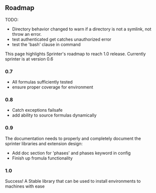 Roadmap
-------

TODO:
* Directory behavior changed to warn if a directory is not a symlink, not throw an error.
* test authenticated get catches unauthorized error
* test the 'bash' clause in command

This page highlights Sprinter's roadmap to reach 1.0
release. Currently sprinter is at version 0.6

### 0.7
* All formulas sufficiently tested
* ensure proper coverage for environment

### 0.8
* Catch exceptions failsafe
* add ability to source formulas dynamically


### 0.9 
The documentation needs to properly and completely document
the sprinter libraries and extension design:

* Add doc section for 'phases' and phases keyword in config
* Finish up fromula functionality

### 1.0
Success! A Stable library that can be used to install environments to machines with ease
